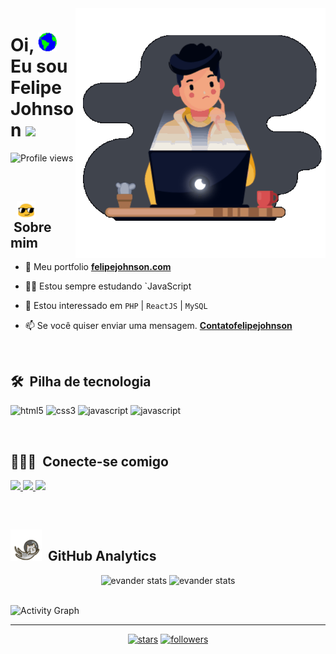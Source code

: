 
<img src="/images/my animation.gif" min-width="400px" max-width="450px" width="400px" align="right" alt="illustration">
<h1 align="left">Oi, <img src="/images/Earth.gif" width="30"> Eu sou Felipe Johnson
 <img src="https://raw.githubusercontent.com/kaueMarques/kaueMarques/master/hi.gif" width="30"></h1>

<p align="left"> <img src="https://komarev.com/ghpvc/?username=felipejohnson&color=191b1e" alt="Profile views" /> </p>

<br>

 ## &nbsp; <img src="images/oculos.gif " width="30" align="center"> &nbsp;Sobre mim
 
- 🚀 Meu portfolio **[ felipejohnson.com](https://felipejohnsonn.web.app/)**

- 👨‍💻  Estou sempre estudando `JavaScript

- 👀 Estou interessado em `PHP` | `ReactJS` | `MySQL`

- 📫 Se você quiser enviar uma mensagem.  **[Contatofelipejohnson](mailto:contatofelipejohnson@gmail.com)**

<br>

## 🛠 &nbsp;Pilha de tecnologia

<p align="left">
 
 <img src="https://img.shields.io/badge/-HTML5-rgb(25, 27, 30)?style=for-the-badge&logo=html5&logoColor=rgb(150, 118, 228)" alt="html5"/> 
 
 <img src="https://img.shields.io/badge/CSS3-rgb(25, 27, 30)?style=for-the-badge&logo=css3&logoColor=rgb(150, 118, 228)" alt="css3"/>
 
 <img src="https://img.shields.io/badge/JavaScript-rgb(25, 27, 30)?style=for-the-badge&logo=javascript&logoColor=rgb(150, 118, 228)" alt="javascript"/> 
 
 <img src="https://img.shields.io/badge/Python-rgb(25, 27, 30)?style=for-the-badge&logo=python&logoColor=rgb(150, 118, 228)" alt="javascript"/> 
 
</p>
  
<br>

## 👨🏻‍💼 &nbsp;Conecte-se comigo

<p align="left">
 
 <a href="https://www.instagram.com/felipee.johnson/" alt="insta">
  <img src="https://img.shields.io/badge/-Instagram-rgb(25, 27, 30)?style=for-the-badge&logo=Instagram&logoColor=rgb(150, 118, 228)&link=https://www.instagram.com/felipee.johnson/"/> 
 </a>
 
 <a href="mailto:contatofelipejohnson@gmail.com" alt="email">
  <img src="https://img.shields.io/badge/-Email-rgb(25, 27, 30)?style=for-the-badge&logo=gmail&logoColor=rgb(150, 118, 228)&link=mailto:contatofelipejohnson@gmail.com"/> 
 </a>
 
 <a href="https://felipejohnsonn.web.app/" alt="Portfolio">
  <img src="https://img.shields.io/badge/my_portfolio-rgb(25, 27, 30)?style=for-the-badge&logo=ko-fi&logoColor=rgb(150, 118, 228)&link=https://felipejohnsonn.web.app/"/>
 </a>

 </p>

<br>

## <img src="images/gato_astronauta.gif" width="50" height="50" align="10">  &nbsp;GitHub Analytics

<div align="center">
<img height='180em' src="https://github-readme-stats.vercel.app/api?username=felipejohnson&show_icons=true=anuraghazra&show_icons=true&theme=aura" alt="evander stats"/>
<img height='180em' src="https://github-readme-stats.vercel.app/api/top-langs/?username=felipejohnson&layout=compact&theme=aura" alt="evander stats"/>
 </div>
  
<br>

![Activity Graph](https://activity-graph.herokuapp.com/graph?username=felipejohnson&hide_border=true&theme=react-dark)

----

<p align="center">
   
  <a href="https://github.com/felipejohnson?tab=repositories&sort=stargazers">
   <img alt="stars" title="Total stars on GitHub" 
   src="https://custom-icon-badges.herokuapp.com/badge/dynamic/json?logo=star&color=000030&labelColor=000&label=Stars&style=for-the-badge&query=%24.stars&url=https://api.github-star-counter.workers.dev/user/felipejohnson"/></a>
  <a href="https://github.com/felipejohnson?tab=followers">
    <img alt="followers" title="Follow me on Github" src="https://custom-icon-badges.herokuapp.com/github/followers/felipejohnson?color=000030&labelColor=000&style=for-the-badge&logo=person-add&label=Follow&logoColor=white"/></a>
</p>
